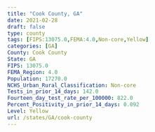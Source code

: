 ```yaml
---
title: "Cook County, GA"
date: 2021-02-28
draft: false
type: county
tags: [FIPS:13075.0,FEMA:4.0,Non-core,Yellow]
categories: [GA]
County: Cook County
State: GA
FIPS: 13075.0
FEMA_Region: 4.0
Population: 17270.0
NCHS_Urban_Rural_Classification: Non-core
Tests_in_prior_14_days: 142.0
Fourteen_day_test_rate_per_100000: 822.0
Percent_Positivity_in_prior_14_days: 0.092
Level: Yellow
url: /states/GA/cook-county
---
```



